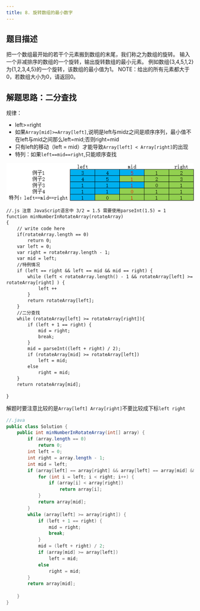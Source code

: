 ```yaml
---
title: 8. 旋转数组的最小数字
---
```


## 题目描述

把一个数组最开始的若干个元素搬到数组的末尾，我们称之为数组的旋转。 输入一个非减排序的数组的一个旋转，输出旋转数组的最小元素。 例如数组{3,4,5,1,2}为{1,2,3,4,5}的一个旋转，该数组的最小值为1。 NOTE：给出的所有元素都大于0，若数组大小为0，请返回0。

## 解题思路：二分查找

规律：
- left>=right
- 如果`Array[mid]>=Array[left]`,说明是left与midz之间是顺序序列，最小值不在left与mid之间那么left=mid;否则right=mid
- 只有left的移动（left = mid）才能导致`Array[left] < Array[right]`的出现
- 特列：如果`left==mid==right`,只能顺序查找

![举例](/images/剑指offer/8.旋转数组的最小数字.png)

```
//.js 注意 JavaScript语言中 3/2 = 1.5 需要使用parseInt(1.5) = 1
function minNumberInRotateArray(rotateArray)
{
    // write code here
    if(rotateArray.length == 0)
        return 0;
    var left = 0;
    var right = rotateArray.length - 1;
    var mid = left;
    //特例情况
    if (left == right && left == mid && mid == right) {
        while (left < rotateArray.length() - 1 && rotateArray[left] >= rotateArray[right] ) {
            left ++
        }
        return rotateArray[left];
    }
    //二分查找
    while (rotateArray[left] >= rotateArray[right]){
        if (left + 1 == right) {
            mid = right;
            break;
        }
        mid = parseInt((left + right) / 2);
        if (rotateArray[mid] >= rotateArray[left]) 
            left = mid;
        else 
            right = mid;
    }
    return rotateArray[mid];
    
}

```
解题时要注意比较的是`Array[left] Array[right]`不要比较成下标`left right`

```java
//.java
public class Solution {
    public int minNumberInRotateArray(int[] array) {
        if (array.length == 0)
            return 0;
        int left = 0;
        int right = array.length - 1;
        int mid = left;
        if (array[left] == array[right] && array[left] == array[mid] && array[right] == array[mid]) {
            for (int i = left; i < right; i++) {
                if (array[i] < array[right])
                    return array[i];
            }
            return array[mid];
        }
        while (array[left] >= array[right]) {
            if (left + 1 == right) {
                mid = right;
                break;
            }
            mid = (left + right) / 2;
            if (array[mid] >= array[left])
                left = mid;
            else
                right = mid;
        }
        return array[mid];

    }
}
```